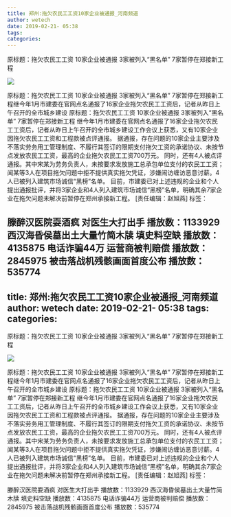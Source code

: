 ```yaml
---
title: 郑州:拖欠农民工工资10家企业被通报_河南频道
author: wetech
date: 2019-02-21- 05:38
tags: 
categories: 
---
```

原标题：拖欠农民工工资 10家企业被通报 3家被列入“黑名单” 7家暂停在郑接新工程
<!-- more -->
                
<img align="center" border="0" src="http://p2.ifengimg.com/a/2016/0810/204c433878d5cf9size1_w16_h16.png" />
                
            
原标题：拖欠农民工工资 10家企业被通报 3家被列入“黑名单” 7家暂停在郑接新工程继今年1月市建委在官网点名通报了16家企业拖欠农民工工资后，记者从昨日上午召开的全市城乡建设
原标题：拖欠农民工工资 10家企业被通报 3家被列入“黑名单” 7家暂停在郑接新工程
继今年1月市建委在官网点名通报了16家企业拖欠农民工工资后，记者从昨日上午召开的全市城乡建设工作会议上获悉，又有10家企业因拖欠农民工工资和工程款被点评通报。
据通报，存在问题的10家企业主要涉及不落实劳务用工管理制度、不履行其签订的限期支付拖欠工资的承诺协议、未按节点发放农民工工资，最高的企业拖欠农民工工资700万元。
同时，还有4人被点评通报。其中宋某为劳务负责人，未按要求发放施工总承包单位支付的农民工工资；闻某等3人在项目拖欠问题中拒不提供真实拖欠凭证，涉嫌闹访缠访恶意讨薪。4人已被列入建筑市场诚信“黑榜”名单。
目前，市建委已对上述违规的企业和个人提出通报批评，并将3家企业和4人列入建筑市场诚信“黑榜”名单，明确其余7家企业在拖欠问题未解决前暂停在郑州承接新工程。
[责任编辑：赵旭燕]
标签：
 
             
滕醉汉医院耍酒疯 对医生大打出手
播放数：1133929
西汉海昏侯墓出土大量竹简木牍 填史料空缺
播放数：4135875
电话诈骗44万 运营商被判赔偿
播放数：2845975
被击落战机残骸画面首度公布
播放数：535774
---
title: 郑州:拖欠农民工工资10家企业被通报_河南频道
author: wetech
date: 2019-02-21- 05:38
tags: 
categories: 
---
原标题：拖欠农民工工资 10家企业被通报 3家被列入“黑名单” 7家暂停在郑接新工程
<!-- more -->
                
<img align="center" border="0" src="http://p2.ifengimg.com/a/2016/0810/204c433878d5cf9size1_w16_h16.png" />
                
            
原标题：拖欠农民工工资 10家企业被通报 3家被列入“黑名单” 7家暂停在郑接新工程继今年1月市建委在官网点名通报了16家企业拖欠农民工工资后，记者从昨日上午召开的全市城乡建设
原标题：拖欠农民工工资 10家企业被通报 3家被列入“黑名单” 7家暂停在郑接新工程
继今年1月市建委在官网点名通报了16家企业拖欠农民工工资后，记者从昨日上午召开的全市城乡建设工作会议上获悉，又有10家企业因拖欠农民工工资和工程款被点评通报。
据通报，存在问题的10家企业主要涉及不落实劳务用工管理制度、不履行其签订的限期支付拖欠工资的承诺协议、未按节点发放农民工工资，最高的企业拖欠农民工工资700万元。
同时，还有4人被点评通报。其中宋某为劳务负责人，未按要求发放施工总承包单位支付的农民工工资；闻某等3人在项目拖欠问题中拒不提供真实拖欠凭证，涉嫌闹访缠访恶意讨薪。4人已被列入建筑市场诚信“黑榜”名单。
目前，市建委已对上述违规的企业和个人提出通报批评，并将3家企业和4人列入建筑市场诚信“黑榜”名单，明确其余7家企业在拖欠问题未解决前暂停在郑州承接新工程。
[责任编辑：赵旭燕]
标签：
 
             
滕醉汉医院耍酒疯 对医生大打出手
播放数：1133929
西汉海昏侯墓出土大量竹简木牍 填史料空缺
播放数：4135875
电话诈骗44万 运营商被判赔偿
播放数：2845975
被击落战机残骸画面首度公布
播放数：535774
